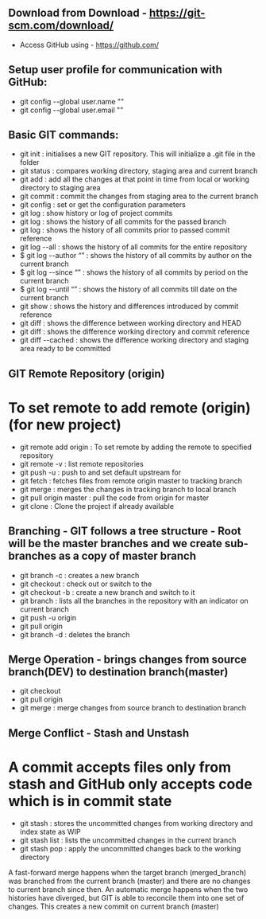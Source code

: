 ## Download from Download - https://git-scm.com/download/
- Access GitHub using - https://github.com/

## Setup user profile for communication with GitHub:
-	git config --global user.name "<name>"
-	git config --global user.email "<email-id>"

## Basic GIT commands:
- git init : initialises a new GIT repository. This will initialize a .git file in the folder
- git status : compares working directory, staging area and current branch
- git add : add all the changes at that point in time from local or working directory to staging area
- git commit : commit the changes from staging area to the current branch
- git config : set or get the configuration parameters
- git log : show history or log of project commits
- git log <branch> : shows the history of all commits for the passed branch
- git log <commit-ref> : shows the history of all commits prior to passed commit reference
- git log --all : shows the history of all commits for the entire repository
- $ git log --author “<name>” : shows the history of all commits by author on the current branch
- $ git log --since “<date>” : shows the history of all commits by period on the current branch
- $ git log --until “<date>” : shows the history of all commits till date on the current branch
- git show <commit-ref> : shows the history and differences introduced by commit reference
- git diff : shows the difference between working directory and HEAD
- git diff <ref> : shows the difference working directory and commit reference
- git diff --cached : shows the difference working directory and staging area ready to be committed

## GIT Remote Repository (origin)
# To set remote to add remote (origin) (for new project)
- git remote add origin <git-url> : To set remote by adding the remote <origin> to specified repository <git-url>
- git remote -v : list remote repositories
- git push -u <remote> <branch> : push <branch> to <remote> and set default upstream for <branch>
- git fetch : fetches files from remote origin master to tracking branch
- git merge : merges the changes in tracking branch to local branch
- git pull origin master : pull the code from origin for master
- git clone <git-url>  : Clone the project if already available

## Branching - GIT follows a tree structure - Root will be the master branches and we create sub-branches as a copy of master branch
- git branch -c <branch-name> : creates a new branch <branch-name>
- git checkout <branch-name> : check out or switch to the <branch-name>
- git checkout -b <branch-name> : create a new branch <branch-name> and switch to it
- git branch : lists all the branches in the repository with an indicator on current branch
- git push -u origin <branch-name>
- git pull origin <branch-name>
- git branch -d <branch-name> : deletes the branch

## Merge Operation - brings changes from source branch(DEV) to destination branch(master)
- git checkout <destination-branch>
- git pull origin <destination-branch> 
- git merge <source-branch> : merge changes from source branch to destination branch

## Merge Conflict - Stash and Unstash
# A commit accepts files only from stash and GitHub only accepts code which is in commit state
- git stash : stores the uncommitted changes from working directory and index state as WIP
- git stash list : lists the uncommitted changes in the current branch
- git stash pop : apply the uncommitted changes back to the working directory

A fast-forward merge happens when the target branch (merged_branch) was branched from the current branch (master) and there are no changes to current branch since then.
An automatic merge happens when the two histories have diverged, but GIT is able to reconcile them into one set of changes. This creates a new commit on current branch (master)
